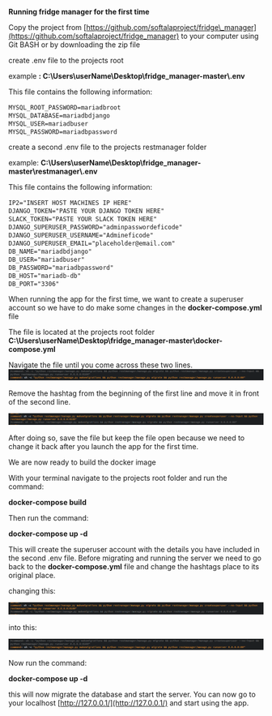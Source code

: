**Running fridge manager for the first time**

Copy the project from [https://github.com/softalaproject/fridge\_manager](https://github.com/softalaproject/fridge_manager) to your computer using Git BASH or by downloading the zip file

create .env file to the projects root

example **: C:\Users\userName\Desktop\fridge_manager-master\\.env**

This file contains the following information:

    MYSQL_ROOT_PASSWORD=mariadbroot
    MYSQL_DATABASE=mariadbdjango
    MYSQL_USER=mariadbuser
    MYSQL_PASSWORD=mariadbpassword

create a second .env file to the projects restmanager folder

example: **C:\Users\userName\Desktop\fridge_manager-master\restmanager\\.env**

This file contains the following information:

    IP2="INSERT HOST MACHINES IP HERE"
    DJANGO_TOKEN="PASTE YOUR DJANGO TOKEN HERE"
    SLACK_TOKEN="PASTE YOUR SLACK TOKEN HERE"
    DJANGO_SUPERUSER_PASSWORD="adminpasswordeficode"
    DJANGO_SUPERUSER_USERNAME="Admineficode"
    DJANGO_SUPERUSER_EMAIL="placeholder@email.com"
    DB_NAME="mariadbdjango"
    DB_USER="mariadbuser"
    DB_PASSWORD="mariadbpassword"
    DB_HOST="mariadb-db"
    DB_PORT="3306"

When running the app for the first time, we want to create a superuser account so we have to do make some changes in the **docker-compose.yml** file

The file is located at the projects root folder **C:\Users\userName\Desktop\fridge_manager-master\docker-compose.yml**

Navigate the file until you come across these two lines.
![](./Capture.PNG)

Remove the hashtag from the beginning of the first line and move it in front of the second line.

![](./Capture2.PNG)

After doing so, save the file but keep the file open because we need to change it back after you launch the app for the first time.

We are now ready to build the docker image

With your terminal navigate to the projects root folder and run the command:

**docker-compose build**


Then run the command:

**docker-compose up -d**


This will create the superuser account with the details you have included in the second .env file. Before migrating and running the server we need to go back to the **docker-compose.yml** file and change the hashtags place to its original place.

changing this:

![](./Capture2.PNG)

into this:

![](./Capture.PNG)

Now run the command:

 **docker-compose up -d**

 
this will now migrate the database and start the server. You can now go to your localhost [http://127.0.0.1/](http://127.0.0.1/) and start using the app.
